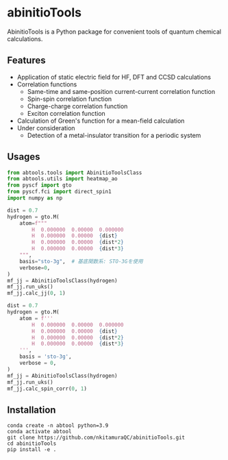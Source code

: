 # abinitioTools
AbinitioTools is a Python package for convenient tools of quantum chemical calculations.

## Features
- Application of static electric field for HF, DFT and CCSD calculations
- Correlation functions
  - Same-time and same-position current-current correlation function
  - Spin-spin correlation function
  - Charge-charge correlation function
  - Exciton correlation function
- Calculation of Green's function for a mean-field calculation
- Under consideration
  - Detection of a metal-insulator transition for a periodic system

## Usages

```python
from abtools.tools import AbinitioToolsClass
from abtools.utils import heatmap_ao
from pyscf import gto
from pyscf.fci import direct_spin1
import numpy as np

dist = 0.7
hydrogen = gto.M(
    atom=f"""
        H  0.000000  0.00000  0.000000
        H  0.000000  0.00000  {dist}
        H  0.000000  0.00000  {dist*2}
        H  0.000000  0.00000  {dist*3}
    """,
    basis="sto-3g",  # 基底関数系: STO-3Gを使用
    verbose=0,
)
mf_jj = AbinitioToolsClass(hydrogen)
mf_jj.run_uks()
mf_jj.calc_jj(0, 1)
```

```python
dist = 0.7
hydrogen = gto.M(
    atom = f'''
        H  0.000000  0.00000  0.000000
        H  0.000000  0.00000  {dist}
        H  0.000000  0.00000  {dist*2}
        H  0.000000  0.00000  {dist*3}
    ''',
    basis = 'sto-3g',
    verbose = 0,
)
mf_jj = AbinitioToolsClass(hydrogen)
mf_jj.run_uks()
mf_jj.calc_spin_corr(0, 1)
```

## Installation

```shell
conda create -n abtool python=3.9
conda activate abtool
git clone https://github.com/nkitamuraQC/abinitioTools.git
cd abinitioTools
pip install -e .
```
